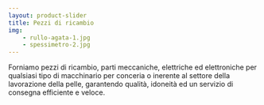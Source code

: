 ```yaml
---
layout: product-slider
title: Pezzi di ricambio
img:
    - rullo-agata-1.jpg
    - spessimetro-2.jpg
---
```


Forniamo pezzi di ricambio, parti meccaniche, elettriche ed elettroniche per qualsiasi tipo di macchinario per conceria o inerente al settore della lavorazione della pelle, garantendo qualità, idoneità ed un servizio di consegna efficiente e veloce.

